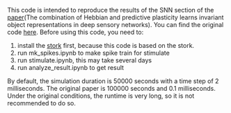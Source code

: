 This code is intended to reproduce the results of the SNN section of the [paper](https://www.nature.com/articles/s41593-023-01460-y)(The combination of Hebbian and predictive plasticity learns invariant object representations in deep sensory networks). You can find the original code [here](https://github.com/fmi-basel/latent-predictive-learning). Before using this code, you need to:

1. install the [stork](https://github.com/fmi-basel/stork?tab=readme-ov-file) first, because this code is based on the stork.
2. run mk_spikes.ipynb to make spike train for stimulate
3. run stimulate.ipynb, this may take several days
4. run analyze_result.ipynb to get result

By default, the simulation duration is 50000 seconds with a time step of 2 milliseconds. The original paper is 100000 seconds and 0.1 milliseconds. Under the original conditions, the runtime is very long, so it is not recommended to do so.


